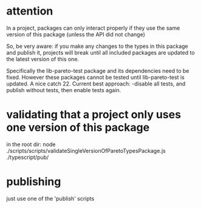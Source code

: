 # attention
In a project, packages can only interact properly if they use the same version of this package (unless the API did not change)

So, be very aware: if you make any changes to the types in this package and publish it, projects will break until all included packages are updated to the latest version of this one.

Specifically the lib-pareto-test package and its dependencies need to be fixed. However these packages cannot be tested until lib-pareto-test is updated. A nice catch 22.
Current best approach:
-disable all tests, and publish without tests, then enable tests again.

# validating that a project only uses one version of this package
in the root dir:
node ./scripts/scripts/validateSingleVersionOfParetoTypesPackage.js ./typescript/pub/

# publishing
just use one of the 'publish' scripts